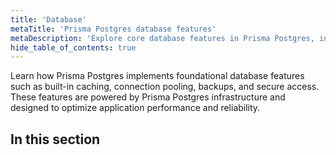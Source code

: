 ```yaml
---
title: 'Database'
metaTitle: 'Prisma Postgres database features'
metaDescription: 'Explore core database features in Prisma Postgres, including caching, connection pooling, backups, and API access.'
hide_table_of_contents: true
---
```


Learn how Prisma Postgres implements foundational database features such as built-in caching, connection pooling, backups, and secure access. These features are powered by Prisma Postgres infrastructure and designed to optimize application performance and reliability.

## In this section

<!-- Subsections -->
